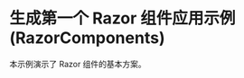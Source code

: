 # <a name="build-your-first-razor-components-app-sample-razorcomponents"></a>生成第一个 Razor 组件应用示例 (RazorComponents)

本示例演示了 Razor 组件的基本方案。
